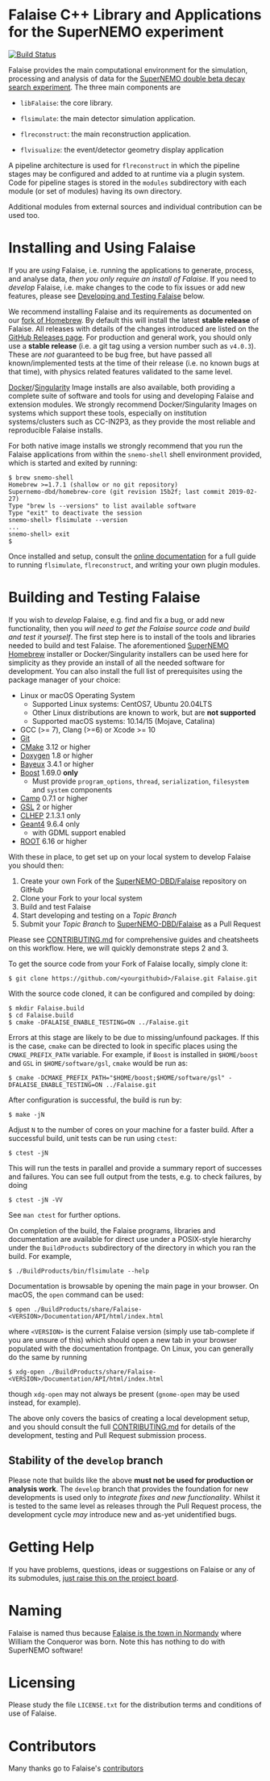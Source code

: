 # Falaise C++ Library and Applications for the SuperNEMO experiment

[![Build Status](https://travis-ci.org/SuperNEMO-DBD/Falaise.svg?branch=develop)](https://travis-ci.org/SuperNEMO-DBD/Falaise)

Falaise provides the main computational environment for the simulation,
processing and analysis of data for the [SuperNEMO double beta decay search
experiment](http://nemo.in2p3.fr). The three main components are

- `libFalaise`: the core library.

- `flsimulate`: the main detector simulation application.

- `flreconstruct`: the main reconstruction application.

- `flvisualize`: the event/detector geometry display application

A pipeline architecture is used for `flreconstruct` in which the pipeline stages
may be configured and added to at runtime via a plugin system.
Code for pipeline stages is stored in the ``modules`` subdirectory
with each module (or set of modules) having its own directory.

Additional modules from external sources and individual contribution
can be used too.

# Installing and Using Falaise
If you are _using_ Falaise, i.e. running the applications to generate, process,
and analyse data, _then you only require an install of Falaise_. If you need to _develop_
Falaise, i.e. make changes to the code to fix issues or add new features, please
see [Developing and Testing Falaise](#developing-and-testing-falaise) below.

We recommend installing Falaise and its requirements as documented on our [fork of Homebrew](https://github.com/SuperNEMO-DBD/brew).
By default this will install the latest **stable release** of Falaise. All releases with details of the changes
introduced are listed on the [GitHub Releases page](https://github.com/SuperNEMO-DBD/Falaise/releases).
For production and general work, you should only use a **stable release** (i.e. a git tag using a version
number such as `v4.0.3`). These are _not_ guaranteed to be bug free, but have passed all
known/implemented tests at the time of their release (i.e. no known bugs at that time), with physics
related features validated to the same level.

[Docker](https://www.docker.com)/[Singularity](https://www.sylabs.io/singularity/)
Image installs are also available, both providing a complete suite of software and tools for using and developing Falaise and extension modules. We strongly recommend Docker/Singularity Images on systems which support these tools,
especially on institution systems/clusters such as CC-IN2P3, as they provide the most
reliable and reproducible Falaise installs.

For both native image installs we strongly recommend that you run the Falaise applications from within
the `snemo-shell` shell environment provided, which is started and exited by running:

```console
$ brew snemo-shell
Homebrew >=1.7.1 (shallow or no git repository)
Supernemo-dbd/homebrew-core (git revision 15b2f; last commit 2019-02-27)
Type "brew ls --versions" to list available software
Type "exit" to deactivate the session
snemo-shell> flsimulate --version
...
snemo-shell> exit
$
```

Once installed and setup, consult the [online documentation](https://supernemo-dbd.github.io/Falaise)
for a full guide to running `flsimulate`, `flreconstruct`, and writing your own plugin modules.


# Building and Testing Falaise
If you wish to _develop_ Falaise, e.g. find and fix a bug, or add new functionality, then you
_will need to get the Falaise source code and build and test it yourself_. The first step here
is to install of the tools and libraries needed to build and test Falaise. The aforementioned
[SuperNEMO Homebrew](https://github.com/SuperNEMO-DBD/brew) installer or Docker/Singularity
installers can be used here for simplicity as they provide an install of all the needed software
for development. You can also install the full list of prerequisites using the package manager of
your choice:

- Linux or macOS Operating System
  - Supported Linux systems: CentOS7, Ubuntu 20.04LTS
  - Other Linux distributions are known to work, but are **not supported**
  - Supported macOS systems: 10.14/15 (Mojave, Catalina)
- GCC (>= 7), Clang (>=6) or Xcode >= 10
- [Git](https://git-scm.com)
- [CMake](https://cmake.org) 3.12 or higher
- [Doxygen](http://www.doxygen.org) 1.8 or higher
- [Bayeux](https://github.com/SuperNEMO-DBD/Bayeux) 3.4.1 or higher
- [Boost](https:/boost.org) 1.69.0 **only**
  - Must provide `program_options`, `thread`, `serialization`, `filesystem` and `system` components
- [Camp](https://github.com/tegesoft/camp) 0.7.1 or higher
- [GSL](http://www.gnu.org/s/gsl) 2 or higher
- [CLHEP](http://proj-clhep.web.cern.ch) 2.1.3.1 only
- [Geant4](http://geant4.cern.ch) 9.6.4 only
   - with GDML support enabled
- [ROOT](http://root.cern.ch) 6.16 or higher

With these in place, to get set up on your local system to develop Falaise you should then:

1. Create your own Fork of the [SuperNEMO-DBD/Falaise](https://github.com/SuperNEMO-DBD/Falaise) repository on GitHub
2. Clone your Fork to your local system
3. Build and test Falaise
4. Start developing and testing on a _Topic Branch_
5. Submit your _Topic Branch_ to [SuperNEMO-DBD/Falaise](https://github.com/SuperNEMO-DBD/Falaise) as a Pull Request

Please see [CONTRIBUTING.md](CONTRIBUTING.md) for comprehensive guides and cheatsheets on this workflow. Here,
we will quickly demonstrate steps 2 and 3.

To get the source code from your Fork of Falaise locally, simply clone it:

```
$ git clone https://github.com/<yourgithubid>/Falaise.git Falaise.git
```

With the source code cloned, it can be configured and compiled by doing:

```
$ mkdir Falaise.build
$ cd Falaise.build
$ cmake -DFALAISE_ENABLE_TESTING=ON ../Falaise.git
```

Errors at this stage are likely to be due to missing/unfound packages. If this is the
case, `cmake` can be directed to look in specific places using the `CMAKE_PREFIX_PATH`
variable. For example, if `Boost` is installed in `$HOME/boost` and `GSL` in `$HOME/software/gsl`,
`cmake` would be run as:

```
$ cmake -DCMAKE_PREFIX_PATH="$HOME/boost;$HOME/software/gsl" -DFALAISE_ENABLE_TESTING=ON ../Falaise.git
```

After configuration is successful, the build is run by:

```
$ make -jN
```

Adjust `N` to the number of cores on your machine for a faster build. After a
successful build, unit tests can be run using `ctest`:

```
$ ctest -jN
```

This will run the tests in parallel and provide a summary report of successes and failures. You
can see full output from the tests, e.g. to check failures, by doing

```
$ ctest -jN -VV
```

See `man ctest` for further options.

On completion of the build, the Falaise programs, libraries and documentation are available
for direct use under a POSIX-style hierarchy under the `BuildProducts` subdirectory of
the directory in which you ran the build. For example,

```
$ ./BuildProducts/bin/flsimulate --help
```

Documentation is browsable by opening the main page in your browser.
On macOS, the `open` command can be used:

```
$ open ./BuildProducts/share/Falaise-<VERSION>/Documentation/API/html/index.html
```

where ``<VERSION>`` is the current Falaise version (simply use tab-complete
if you are unsure of this)
which should open a new tab in your browser populated with the documentation
frontpage. On Linux, you can generally do the same by running

```
$ xdg-open ./BuildProducts/share/Falaise-<VERSION>/Documentation/API/html/index.html
```

though ``xdg-open`` may not always be present (``gnome-open`` may be used
instead, for example).

The above only covers the basics of creating a local development setup, and you
should consult the full [CONTRIBUTING.md](CONTRIBUTING.md) for details of the
development, testing and Pull Request submission process.


## Stability of the `develop` branch

Please note that builds like the above **must not be used for production or analysis work**.
The `develop` branch that provides the foundation for new developments is used only to _integrate fixes and new functionality_. Whilst it is tested to the same level as releases through the Pull Request process, the development
cycle _may_ introduce new and as-yet unidentified bugs.


# Getting Help

If you have problems, questions, ideas or suggestions on Falaise or
any of its submodules, [just raise this on the project board](https://supernemo-dbd.github.io/Falaise/issues).

# Naming
Falaise is named thus because [Falaise is the town in Normandy](http://en.wikipedia.org/wiki/Falaise,_Calvados) where William
the Conqueror was born. Note this has nothing to do with SuperNEMO software!

# Licensing
Please study the file ``LICENSE.txt`` for the distribution terms and
conditions of use of Falaise.

# Contributors

Many thanks go to Falaise's [contributors](https://github.com/SuperNEMO-DBD/Falaise/graphs/contributors)
